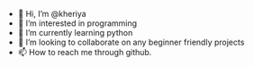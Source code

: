 - 👋 Hi, I’m @kheriya
- 👀 I’m interested in programming
- 🌱 I’m currently learning python
- 💞️ I’m looking to collaborate on any beginner friendly projects
- 📫 How to reach me through github.


